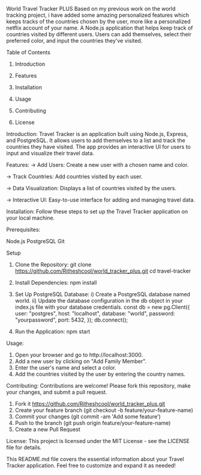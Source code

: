 World Travel Tracker PLUS
Based on my previous work on the world tracking project, i have added some amazing personalized features which keeps tracks of the countries chosen by the user, more like a personalized netflix account of your name.
A Node.js application that helps keep track of countries visited by different users. Users can add themselves, select their preferred color, and input the countries they've visited.

Table of Contents
1. Introduction

2. Features

3. Installation

4. Usage

5. Contributing

6. License

Introduction:
Travel Tracker is an application built using Node.js, Express, and PostgreSQL. It allows users to add themselves to a list and track the countries they have visited. The app provides an interactive UI for users to input and visualize their travel data.

Features:
-> Add Users: Create a new user with a chosen name and color.

-> Track Countries: Add countries visited by each user.

-> Data Visualization: Displays a list of countries visited by the users.

-> Interactive UI: Easy-to-use interface for adding and managing travel data.

Installation:
Follow these steps to set up the Travel Tracker application on your local machine.

Prerequisites:

Node.js
PostgreSQL
Git

Setup
1. Clone the Repository:
   git clone https://github.com/Ritheshcool/world_tracker_plus.git
   cd travel-tracker
   
2. Install Dependencies:
   npm install
3. Set Up PostgreSQL Database:
       i) Create a PostgreSQL database named world.
      ii) Update the database configuration in the db object in your index.js file with your database credentials.
   const db = new pg.Client({
   user: "postgres",
   host: "localhost",
   database: "world",
   password: "yourpassword",
   port: 5432,
   });
   db.connect();
   
4. Run the Application:
    npm start

Usage: 
1. Open your browser and go to http://localhost:3000.
2. Add a new user by clicking on "Add Family Member".
3. Enter the user's name and select a color.
4. Add the countries visited by the user by entering the country names.

Contributing:
Contributions are welcome! Please fork this repository, make your changes, and submit a pull request.

1. Fork it https://github.com/Ritheshcool/world_tracker_plus.git
2. Create your feature branch (git checkout -b feature/your-feature-name)
3. Commit your changes (git commit -am 'Add some feature')
4. Push to the branch (git push origin feature/your-feature-name)
5. Create a new Pull Request
   
License:
This project is licensed under the MIT License - see the LICENSE file for details.

This README.md file covers the essential information about your Travel Tracker application. Feel free to customize and expand it as needed!


   
